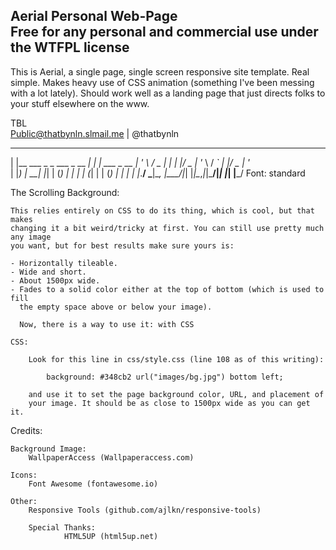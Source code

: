 <b>Aerial Personal Web-Page</b><br>
Free for any personal and commercial use under the WTFPL license 
------------------------------------------------------------------


This is Aerial, a single page, single screen responsive site template. Real simple.
Makes heavy use of CSS animation (something I've been messing with a lot lately).
Should work well as a landing page that just directs folks to your stuff elsewhere
on the www.


TBL<br>
Public@thatbynln.slmail.me | @thatbynln<br>
 _                                _ _
| |__   ___ _   _  ___  _ __   __| | | ___  _ __
| '_ \ / _ | | | |/ _ \| '_ \ / _` | |/ _ \| '_ \
| |_) |  __| |_| | (_) | | | | (_| | | (_) | | | |
|_.__/ \___|\__, |\___/|_| |_|\__,_|_|\___/|_| |_|
            |___/
Font: standard


The Scrolling Background:

	This relies entirely on CSS to do its thing, which is cool, but that makes
	changing it a bit weird/tricky at first. You can still use pretty much any image
	you want, but for best results make sure yours is:

	- Horizontally tileable.
	- Wide and short.
	- About 1500px wide.
	- Fades to a solid color either at the top of bottom (which is used to fill
	  the empty space above or below your image).
	  
	  Now, there is a way to use it: with CSS
	
	CSS:

		Look for this line in css/style.css (line 108 as of this writing):

			background: #348cb2 url("images/bg.jpg") bottom left;

		and use it to set the page background color, URL, and placement of
		your image. It should be as close to 1500px wide as you can get it.



Credits:

	Background Image:
		WallpaperAccess (Wallpaperaccess.com)

	Icons:
		Font Awesome (fontawesome.io)

	Other:
		Responsive Tools (github.com/ajlkn/responsive-tools)

        Special Thanks:
                HTML5UP (html5up.net)


 
